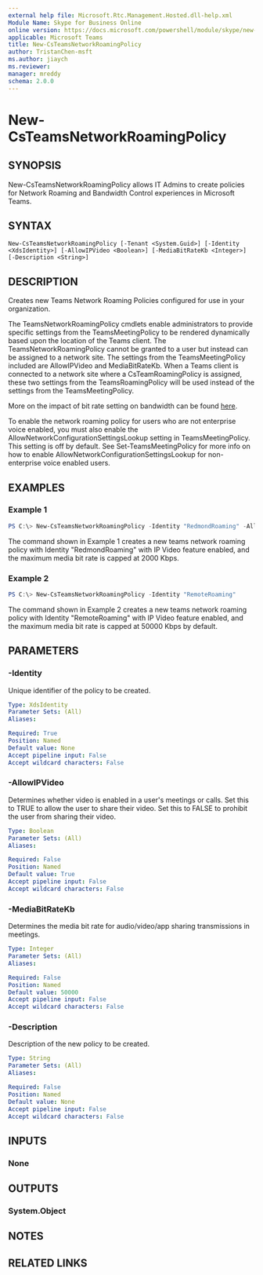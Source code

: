 ```yaml
---
external help file: Microsoft.Rtc.Management.Hosted.dll-help.xml
Module Name: Skype for Business Online
online version: https://docs.microsoft.com/powershell/module/skype/new-csteamsnetworkroamingpolicy
applicable: Microsoft Teams
title: New-CsTeamsNetworkRoamingPolicy
author: TristanChen-msft
ms.author: jiaych
ms.reviewer: 
manager: mreddy
schema: 2.0.0
---
```


# New-CsTeamsNetworkRoamingPolicy

## SYNOPSIS

New-CsTeamsNetworkRoamingPolicy allows IT Admins to create policies for Network Roaming and Bandwidth Control experiences in Microsoft Teams.

## SYNTAX

```
New-CsTeamsNetworkRoamingPolicy [-Tenant <System.Guid>] [-Identity <XdsIdentity>] [-AllowIPVideo <Boolean>] [-MediaBitRateKb <Integer>] [-Description <String>]
```

## DESCRIPTION
Creates new Teams Network Roaming Policies configured for use in your organization.

The TeamsNetworkRoamingPolicy cmdlets enable administrators to provide specific settings from the TeamsMeetingPolicy to be rendered dynamically based upon the location of the Teams client. The TeamsNetworkRoamingPolicy cannot be granted to a user but instead can be assigned to a network site.  The settings from the TeamsMeetingPolicy included are AllowIPVideo and MediaBitRateKb. When a Teams client is connected to a network site where a CsTeamRoamingPolicy is assigned, these two settings from the TeamsRoamingPolicy will be used instead of the settings from the TeamsMeetingPolicy.

More on the impact of bit rate setting on bandwidth can be found [here](https://docs.microsoft.com/microsoftteams/prepare-network).

To enable the network roaming policy for users who are not enterprise voice enabled, you must also enable the AllowNetworkConfigurationSettingsLookup setting in TeamsMeetingPolicy. This setting is off by default. See Set-TeamsMeetingPolicy for more info on how to enable AllowNetworkConfigurationSettingsLookup for non-enterprise voice enabled users. 

## EXAMPLES

### Example 1
```powershell
PS C:\> New-CsTeamsNetworkRoamingPolicy -Identity "RedmondRoaming" -AllowIPVideo $true -MediaBitRateKb 2000 -Description "Redmond campus roaming policy"
```

The command shown in  Example 1 creates a new teams network roaming policy with Identity "RedmondRoaming" with IP Video feature enabled, and the maximum media bit rate is capped at 2000 Kbps.

### Example 2
```powershell
PS C:\> New-CsTeamsNetworkRoamingPolicy -Identity "RemoteRoaming"
```

The command shown in  Example 2 creates a new teams network roaming policy with Identity "RemoteRoaming" with IP Video feature enabled, and the maximum media bit rate is capped at 50000 Kbps by default.

## PARAMETERS

### -Identity
Unique identifier of the policy to be created.

```yaml
Type: XdsIdentity
Parameter Sets: (All)
Aliases:

Required: True
Position: Named
Default value: None
Accept pipeline input: False
Accept wildcard characters: False
```

### -AllowIPVideo
Determines whether video is enabled in a user's meetings or calls. 
Set this to TRUE to allow the user to share their video. Set this to FALSE to prohibit the user from sharing their video.

```yaml
Type: Boolean
Parameter Sets: (All)
Aliases:

Required: False
Position: Named
Default value: True
Accept pipeline input: False
Accept wildcard characters: False
```

### -MediaBitRateKb
Determines the media bit rate for audio/video/app sharing transmissions in meetings.

```yaml
Type: Integer
Parameter Sets: (All)
Aliases:

Required: False
Position: Named
Default value: 50000
Accept pipeline input: False
Accept wildcard characters: False
```

### -Description
Description of the new policy to be created.

```yaml
Type: String
Parameter Sets: (All)
Aliases:

Required: False
Position: Named
Default value: None
Accept pipeline input: False
Accept wildcard characters: False
```

## INPUTS

### None

## OUTPUTS

### System.Object

## NOTES

## RELATED LINKS
